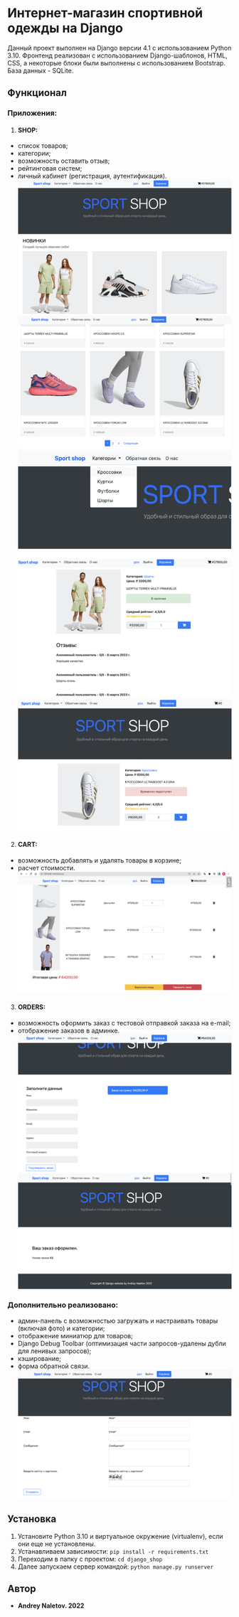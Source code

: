 # Интернет-магазин спортивной одежды на Django

Данный проект выполнен на Django версии 4.1 с использованием Python 3.10. Фронтенд реализован с использованием Django-шаблонов, HTML, CSS, а некоторые блоки были выполнены с использованием Bootstrap. База данных - SQLite.

## Функционал

### Приложения:

1) #### SHOP: 
- список товаров;
- категории;
- возможность оставить отзыв;
- рейтинговая систем;
- личный кабинет (регистрация, аутентификация).
![pic](./screenshots/main.png)
![pic](./screenshots/main2.png)
![pic](./screenshots/categories.png)
![pic](./screenshots/product_availability_true.png)
![pic](./screenshots/product_availability.png)

2) #### CART:
- возможность добавлять и удалять товары в корзине;
- расчет стоимости.
![pic](./screenshots/cart.png)


3) #### ORDERS:
- возможность оформить заказ с тестовой отправкой заказа на e-mail;
- отображение заказов в админке.
![pic](./screenshots/cart_form.png)
![pic](./screenshots/succes_order.png)

### Дополнительно реализовано: 
- админ-панель с возможностью загружать и настраивать товары (включая фото) и категории;
- отображение миниатюр для товаров;
- Django Debug Toolbar (оптимизация части запросов-удалены дубли для ленивых запросов);
- кэширование;
- форма обратной связи.
![pic](./screenshots/feedback_form.png)
## Установка

1) Установите Python 3.10 и виртуальное окружение (virtualenv), если они еще не установлены.
2) Устанавливаем зависимости: ``` pip install -r requirements.txt ```
3) Переходим в папку с проектом: ``` cd django_shop ```
4) Далее запускаем сервер командой: ``` python manage.py runserver ```


## Автор

* **Andrey Naletov. 2022**

